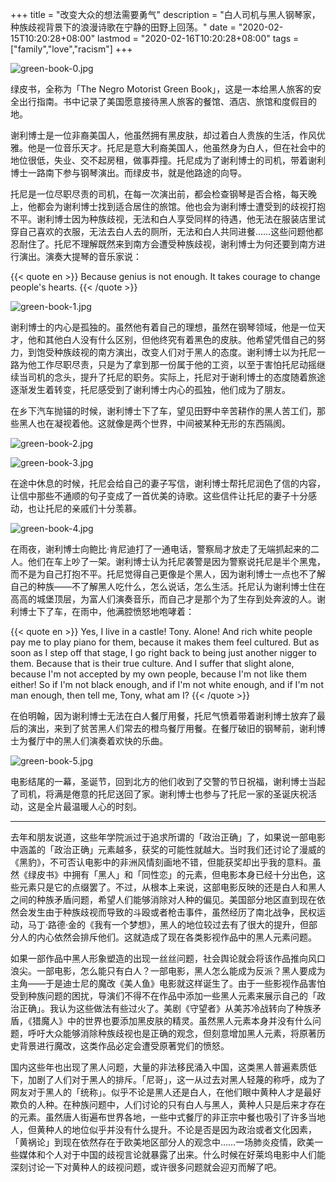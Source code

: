 +++
title = "改变大众的想法需要勇气"
description = "白人司机与黑人钢琴家，种族歧视背景下的浪漫诗歌在宁静的田野上回荡。"
date = "2020-02-15T10:20:28+08:00"
lastmod = "2020-02-16T10:20:28+08:00"
tags = ["family","love","racism"]
+++

![green-book-0.jpg](/images/green-book-0.jpg)

绿皮书，全称为「The Negro Motorist Green Book」，这是一本给黑人旅客的安全出行指南。书中记录了美国愿意接待黑人旅客的餐馆、酒店、旅馆和度假目的地。

谢利博士是一位非裔美国人，他虽然拥有黑皮肤，却过着白人贵族的生活，作风优雅。他是一位音乐天才。托尼是意大利裔美国人，他虽然身为白人，但在社会中的地位很低，失业、交不起房租，做事莽撞。托尼成为了谢利博士的司机，带着谢利博士一路南下参与钢琴演出。而绿皮书，就是他路途的向导。

托尼是一位尽职尽责的司机，在每一次演出前，都会检查钢琴是否合格，每天晚上，他都会为谢利博士找到适合居住的旅馆。他也会为谢利博士遭受到的歧视打抱不平。谢利博士因为种族歧视，无法和白人享受同样的待遇，他无法在服装店里试穿自己喜欢的衣服，无法去白人去的厕所，无法和白人共同进餐……这些问题他都忍耐住了。托尼不理解既然来到南方会遭受种族歧视，谢利博士为何还要到南方进行演出。演奏大提琴的音乐家说：

{{< quote en >}}
Because genius is not enough. It takes courage to change people's hearts.
{{< /quote >}}

![green-book-1.jpg](/images/green-book-1.jpg)

谢利博士的内心是孤独的。虽然他有着自己的理想，虽然在钢琴领域，他是一位天才，他和其他白人没有什么区别，但他终究有着黑色的皮肤。他希望凭借自己的努力，到饱受种族歧视的南方演出，改变人们对于黑人的态度。谢利博士以为托尼一路为他工作尽职尽责，只是为了拿到那一份属于他的工资，以至于害怕托尼动摇继续当司机的念头，提升了托尼的职务。实际上，托尼对于谢利博士的态度随着旅途逐渐发生着转变，托尼感受到了谢利博士内心的孤独，他们成为了朋友。

在乡下汽车抛锚的时候，谢利博士下了车，望见田野中辛苦耕作的黑人苦工们，那些黑人也在凝视着他。这就像是两个世界，中间被某种无形的东西隔阂。

![green-book-2.jpg](/images/green-book-2.jpg)

![green-book-3.jpg](/images/green-book-3.jpg)

在途中休息的时候，托尼会给自己的妻子写信，谢利博士帮托尼润色了信的内容，让信中那些不通顺的句子变成了一首优美的诗歌。这些信件让托尼的妻子十分感动，也让托尼的亲戚们十分羡慕。

![green-book-4.jpg](/images/green-book-4.jpg)

在雨夜，谢利博士向鲍比·肯尼迪打了一通电话，警察局才放走了无端抓起来的二人。他们在车上吵了一架。谢利博士认为托尼袭警是因为警察说托尼是半个黑鬼，而不是为自己打抱不平。托尼觉得自己更像是个黑人，因为谢利博士一点也不了解自己的种族——不了解黑人吃什么，怎么说话，怎么生活。托尼认为谢利博士住在高高的城堡顶层，为富人们演奏音乐，而自己才是那个为了生存到处奔波的人。谢利博士下了车，在雨中，他满腔愤怒地咆哮着：

{{< quote en >}}
Yes, I live in a castle! Tony. Alone! And rich white people pay me to play piano for them, because it makes them feel cultured. But as soon as I step off that stage, I go right back to being just another nigger to them. Because that is their true culture. And I suffer that slight alone, because I'm not accepted by my own people, because I'm not like them either! So if I'm not black enough, and if I'm not white enough, and if I'm not man enough, then tell me, Tony, what am I?
{{< /quote >}}

在伯明翰，因为谢利博士无法在白人餐厅用餐，托尼气愤着带着谢利博士放弃了最后的演出，来到了贫苦黑人们常去的橙鸟餐厅用餐。在餐厅破旧的钢琴前，谢利博士为餐厅中的黑人们演奏着欢快的乐曲。

![green-book-5.jpg](/images/green-book-5.jpg)

电影结尾的一幕，圣诞节，回到北方的他们收到了交警的节日祝福，谢利博士当起了司机，将满是倦意的托尼送回了家。谢利博士也参与了托尼一家的圣诞庆祝活动，这是全片最温暖人心的时刻。

---

去年和朋友说道，这些年学院派过于追求所谓的「政治正确」了，如果说一部电影中涵盖的「政治正确」元素越多，获奖的可能性就越大。当时我们还讨论了漫威的《黑豹》，不可否认电影中的非洲风情刻画地不错，但能获奖却出乎我的意料。虽然《绿皮书》中拥有「黑人」和「同性恋」的元素，但电影本身已经十分出色，这些元素只是它的点缀罢了。不过，从根本上来说，这部电影反映的还是白人和黑人之间的种族矛盾问题，希望人们能够消除对人种的偏见。美国部分地区直到现在依然会发生由于种族歧视而导致的斗殴或者枪击事件，虽然经历了南北战争，民权运动，马丁·路德·金的《我有一个梦想》，黑人的地位较过去有了很大的提升，但部分人的内心依然会排斥他们。这就造成了现在各类影视作品中的黑人元素问题。

如果一部作品中黑人形象塑造的出现一丝丝问题，社会舆论就会将该作品推向风口浪尖。一部电影，怎么能只有白人？一部电影，黑人怎么能成为反派？黑人要成为主角——于是迪士尼的魔改《美人鱼》电影就这样诞生了。由于一些影视作品害怕受到种族问题的困扰，导演们不得不在作品中添加一些黑人元素来展示自己的「政治正确」。我认为这些做法有些过火了。美剧《守望者》从美苏冷战转向了种族矛盾，《猎魔人》中的世界也要添加黑皮肤的精灵。虽然黑人元素本身并没有什么问题，呼吁大众能够消除种族歧视也是正确的观念，但刻意增加黑人元素，将原著历史背景进行魔改，这类作品必定会遭受原著党们的愤怒。

国内这些年也出现了黑人问题，大量的非法移民涌入中国，这类黑人普遍素质低下，加剧了人们对于黑人的排斥。「尼哥」，这一从过去对黑人轻蔑的称呼，成为了网友对于黑人的「统称」。似乎不论是黑人还是白人，在他们眼中黄种人才是最好欺负的人种。在种族问题中，人们讨论的只有白人与黑人，黄种人只是后来才存在的元素。虽然唐人街遍布世界各地，一些中式餐厅的非正宗中餐也吸引了许多当地人，但黄种人的地位似乎并没有什么提升。不论是否是因为政治或者文化因素，「黄祸论」到现在依然存在于欧美地区部分人的观念中……一场肺炎疫情，欧美一些媒体和个人对于中国的歧视言论就暴露了出来。什么时候在好莱坞电影中人们能深刻讨论一下对黄种人的歧视问题，或许很多问题就会迎刃而解了吧。